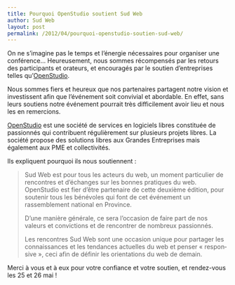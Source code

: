 ```yaml
---
title: Pourquoi OpenStudio soutient Sud Web
author: Sud Web
layout: post
permalink: /2012/04/pourquoi-openstudio-soutien-sud-web/
---
```

On ne s&rsquo;imagine pas le temps et l&rsquo;énergie nécessaires pour organiser une conférence&#8230; Heureusement, nous sommes récompensés par les retours des participants et orateurs, et encouragés par le soutien d&rsquo;entreprises telles qu&rsquo;<a lang="fr" href="http://www.openstudio.fr/">OpenStudio</a>.

Nous sommes fiers et heureux que nos partenaires partagent notre vision et investissent afin que l&rsquo;événement soit convivial et abordable. En effet, sans leurs soutiens notre événement pourrait très difficilement avoir lieu et nous les en remercions.

<a lang="fr" href="http://www.openstudio.fr/">OpenStudio</a> est une société de services en logiciels libres constituée de passionnés qui contribuent régulièrement sur plusieurs projets libres. La société propose des solutions libres aux Grandes Entreprises mais également aux PME et collectivités.

Ils expliquent pourquoi ils nous soutiennent :

> Sud Web est pour tous les acteurs du web, un moment particulier de rencontres et d’échanges sur les bonnes pratiques du web. OpenStudio est fier d’être partenaire de cette deuxième édition, pour soutenir tous les bénévoles qui font de cet événement un rassemblement national en Province.
>
> D’une manière générale, ce sera l’occasion de faire part de nos valeurs et convictions et de rencontrer de nombreux passionnés.
>
> Les rencontres Sud Web sont une occasion unique pour partager les connaissances et les tendances actuelles du web et penser « <span lang="en">responsive</span> », ceci afin de définir les orientations du web de demain.

Merci à vous et à eux pour votre confiance et votre soutien, et rendez-vous les 25 et 26 mai !
